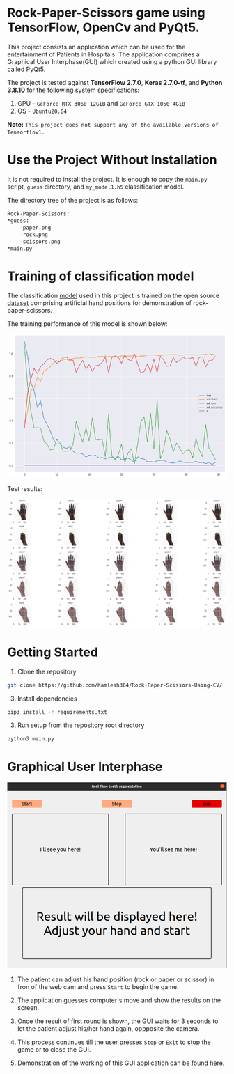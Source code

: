 # Rock-Paper-Scissors game using TensorFlow, OpenCv and PyQt5.

This project consists an application which can be used for the entertainment of Patients in Hospitals. The application comprises a Graphical User Interphase(GUI) which created using a python GUI library called PyQt5.


The project is tested against **TensorFlow 2.7.0**, **Keras 2.7.0-tf**, and **Python 3.8.10** for the following system specifications:
1. GPU - `GeForce RTX 3060 12GiB` and `GeForce GTX 1050 4GiB`
3. OS - `Ubuntu20.04`

**Note:** `This project does not support any of the available versions of Tensorflow1.`

# Use the Project Without Installation

It is not required to install the project. It is enough to copy the `main.py` script, `guess` directory, and `my_model1.h5` classification model.

The directory tree of the project is as follows:

```
Rock-Paper-Scissors:
*guess:
    -paper.png
    -rock.png
    -scissors.png
*main.py
```

# Training of classification model

The classification [model](https://github.com/Kamlesh364/Rock-Paper-Scissors-Using-CV/my_model1.h5) used in this project is trained on the open source [dataset](https://laurencemoroney.com/datasets.html#rock-paper-scissors-dataset) comprising artificial hand positions for demonstration of rock-paper-scissors.

The training performance of this model is shown below:

![model_performance](assets/CNN1-performance.png)

Test results:

![Test-samples](assets/tests-results.png)

# Getting Started

1. Clone the repository
```bash
git clone https://github.com/Kamlesh364/Rock-Paper-Scissors-Using-CV/
```
3. Install dependencies
```bash
pip3 install -r requirements.txt
```
3. Run setup from the repository root directory
```bash
python3 main.py
```

# Graphical User Interphase

![GUI](assets/GUI.png)

1. The patient can adjust his hand position (rock or paper or scissor) in fron of the web cam and press `Start` to begin the game.

2. The application guesses computer's move and show the results on the screen. 

3. Once the result of first round is shown, the GUI waits for 3 seconds to let the patient adjust his/her hand again, oppposite the camera.

4. This process continues till the user presses `Stop` or `Exit` to stop the game or to close the GUI.

5. Demonstration of the working of this GUI application can be found [here](https://drive.google.com/file/d/12YZDkdVjLMcukAtw5pRUSMxh4iSgUUB-/view?usp=sharing).
